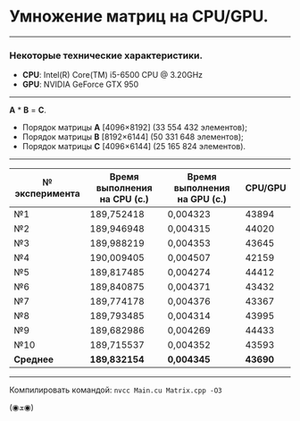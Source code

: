 <h1>Умножение матриц на CPU/GPU.</h1>

---
<h3>Некоторые технические характеристики.</h3>

- **CPU**: Intel(R) Core(TM) i5-6500 CPU @ 3.20GHz
- **GPU**: NVIDIA GeForce GTX 950

***
__A__ * __B__ = __C__.
* Порядок матрицы __A__ [4096×8192] (33 554 432 элементов);
* Порядок матрицы __B__ [8192×6144] (50 331 648 элементов);
* Порядок матрицы __C__ [4096×6144] (25 165 824 элементов).

---
№ эксперимента	|	Время выполнения на CPU (с.)	|	Время выполнения на GPU (с.)	|	CPU/GPU
---	|	---	|	---	|	---
№1	|	189,752418	|	0,004323	|	43894
№2	|	189,946948	|	0,004315	|	44020
№3	|	189,988219	|	0,004353	|	43645
№4	|	190,009405	|	0,004507	|	42159
№5	|	189,817485	|	0,004274	|	44412
№6	|	189,840875	|	0,004371	|	43432
№7	|	189,774178	|	0,004376	|	43367
№8	|	189,793485	|	0,004314	|	43995
№9	|	189,682986	|	0,004269	|	44433
№10	|	189,715537	|	0,004352	|	43593
**Среднее**	|	**189,832154**	|	**0,004345**	|	**43690**

---
Компилировать командой:
`nvcc Main.cu Matrix.cpp -O3`

(◉ܫ◉)
